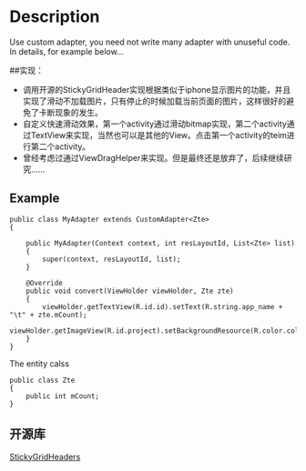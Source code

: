 # Description
Use custom adapter, you need not write many adapter with unuseful code.   
In details, for example below...

##实现：
* 调用开源的StickyGridHeader实现根据类似于iphone显示图片的功能，并且实现了滑动不加载图片，只有停止的时候加载当前页面的图片，这样很好的避免了卡断现象的发生。   
* 自定义快速滑动效果，第一个activity通过滑动bitmap实现，第二个activity通过TextView来实现，当然也可以是其他的View。点击第一个activity的teim进行第二个activity。  
* 曾经考虑过通过ViewDragHelper来实现。但是最终还是放弃了，后续继续研究……  
## Example

``` 
public class MyAdapter extends CustomAdapter<Zte>
{

    public MyAdapter(Context context, int resLayoutId, List<Zte> list)
    {
        super(context, resLayoutId, list);
    }

    @Override
    public void convert(ViewHolder viewHolder, Zte zte)
    {
        viewHolder.getTextView(R.id.id).setText(R.string.app_name + "\t" + zte.mCount);
        viewHolder.getImageView(R.id.project).setBackgroundResource(R.color.colorAccent);
    }
}

```

The entity calss
```
public class Zte
{
    public int mCount;
}

```

## 开源库 
[StickyGridHeaders](https://github.com/TonicArtos/StickyGridHeaders)
